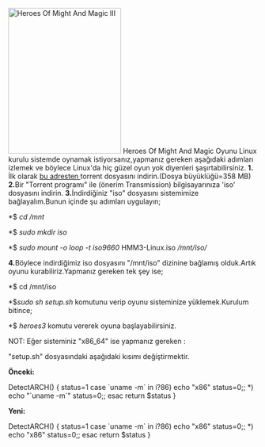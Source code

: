 <html><body><p style="text-align: left;"><img class="aligncenter" src="http://img.zamunda.net/bitbucket/Heroes%20of%20Might%20and%20Magic%20III%20The%20Restoration%20of%20Erathia%20Cover.jpg" alt="Heroes Of Might And Magic III" width="228" height="294">
Heroes Of Might And Magic Oyunu Linux kurulu sistemde oynamak istiyorsanız,yapmanız gereken aşağıdaki adımları izlemek ve böylece Linux'da hiç güzel oyun yok diyenleri şaşırtabilirsiniz.
<strong>1.</strong> İlk olarak <a href="http://thepiratebay.org/torrent/3299161/Heroes_Of_Might_And_Magic_3_Linux_ISO" target="_blank">bu adresten </a>torrent dosyasını indirin.(Dosya büyüklüğü=358 MB)
<strong>2.</strong>Bir "Torrent programı" ile (önerim Transmission) bilgisayarınıza 'iso' dosyasını indirin.
<strong>3.</strong>İndirdiğiniz "iso" dosyasını sistemimize bağlayalım.Bunun içinde şu adımları uygulayın;</p>
<p style="text-align: left;">*$ <em>cd /mnt</em></p>
<p style="text-align: left;">*$ <em>sudo mkdir iso</em></p>
<p style="text-align: left;">*$ <em>sudo mount -o loop -t iso9660 </em>HMM3-Linux.iso<em> /mnt/iso/</em></p>
<p style="text-align: left;"><em></em>
<strong>4.</strong>Böylece indirdiğimiz iso dosyasını "/mnt/iso" dizinine bağlamış olduk.Artık oyunu kurabiliriz.Yapmanız gereken tek şey ise;</p>
<p style="text-align: left;">*$ cd /mnt/iso</p>
<p style="text-align: left;">*$<em>sudo sh setup.sh</em>
komutunu verip oyunu sisteminize yüklemek.Kurulum bitince;</p>
<p style="text-align: left;">*$ <em>heroes3 </em>komutu vererek oyuna başlayabilirsiniz.</p>
<p style="text-align: left;">NOT: Eğer sisteminiz "x86_64" ise yapmanız gereken :</p>
<p style="text-align: left;">"setup.sh" dosyasındaki aşağıdaki kısımı değiştirmektir.</p>
<p style="text-align: left;"><strong>Önceki:</strong></p>
<p style="text-align: left;">DetectARCH()
{
status=1
case `uname -m` in
i?86) echo "x86"
status=0;;
*) echo "`uname -m`"
status=0;;
esac
return $status
}</p>
<p style="text-align: left;"><strong>Yeni:</strong></p>
<p style="text-align: left;">DetectARCH()
{
status=1
case `uname -m` in
i?86) echo "x86"
status=0;;
*) echo "x86"
status=0;;
esac
return $status
}</p></body></html>